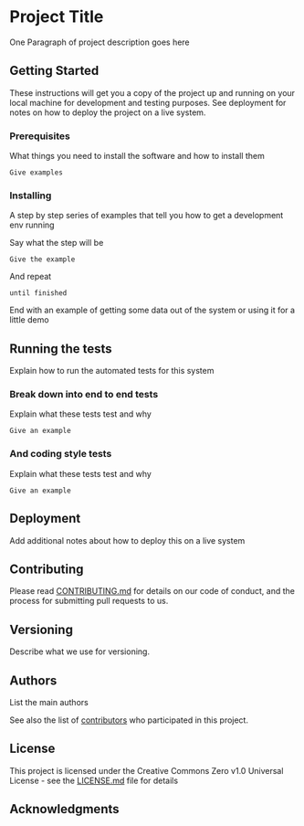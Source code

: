 # Project Title

One Paragraph of project description goes here

## Getting Started

These instructions will get you a copy of the project up and running on your local machine for development and testing purposes. See deployment for notes on how to deploy the project on a live system.

### Prerequisites

What things you need to install the software and how to install them

```
Give examples
```

### Installing

A step by step series of examples that tell you how to get a development env running

Say what the step will be

```
Give the example
```

And repeat

```
until finished
```

End with an example of getting some data out of the system or using it for a little demo

## Running the tests

Explain how to run the automated tests for this system

### Break down into end to end tests

Explain what these tests test and why

```
Give an example
```

### And coding style tests

Explain what these tests test and why

```
Give an example
```

## Deployment

Add additional notes about how to deploy this on a live system

## Contributing

Please read [CONTRIBUTING.md](https://github.com/your/project/CONTRIBUTING.md) for details on our code of conduct, and the process for submitting pull requests to us.

## Versioning

Describe what we use for versioning.

## Authors

List the main authors

See also the list of [contributors](https://github.com/your/project/contributors) who participated in this project.

## License

This project is licensed under the Creative Commons Zero v1.0 Universal License - see the [LICENSE.md](https://github.com/your/project/LICENSE.md) file for details

## Acknowledgments

